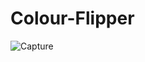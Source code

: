 # Colour-Flipper

![Capture](https://user-images.githubusercontent.com/97796341/159158801-9f2f6fbc-0e6e-40e3-8b4f-5f697efcec51.PNG)
